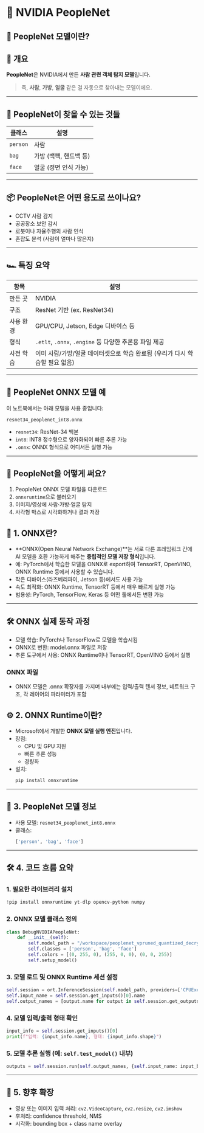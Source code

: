 # 🧠 NVIDIA PeopleNet

## 🧠 PeopleNet 모델이란?

## 📌 개요
**PeopleNet**은 NVIDIA에서 만든 **사람 관련 객체 탐지 모델**입니다.

> 즉, **사람**, **가방**, **얼굴** 같은 걸 자동으로 찾아내는 모델이에요.

---

## 👀 PeopleNet이 찾을 수 있는 것들

| 클래스 | 설명 |
|--------|------|
| `person` | 사람 |
| `bag` | 가방 (백팩, 핸드백 등) |
| `face` | 얼굴 (정면 인식 가능) |

---

## 📦 PeopleNet은 어떤 용도로 쓰이나요?

- CCTV 사람 감지
- 공공장소 보안 감시
- 로봇이나 자율주행의 사람 인식
- 혼잡도 분석 (사람이 얼마나 많은지)

---

## 🏎️ 특징 요약

| 항목 | 설명 |
|------|------|
| 만든 곳 | NVIDIA |
| 구조 | ResNet 기반 (ex. ResNet34) |
| 사용 환경 | GPU/CPU, Jetson, Edge 디바이스 등 |
| 형식 | `.etlt`, `.onnx`, `.engine` 등 다양한 추론용 파일 제공 |
| 사전 학습 | 이미 사람/가방/얼굴 데이터셋으로 학습 완료됨 (우리가 다시 학습할 필요 없음) |

---

## 🧪 PeopleNet ONNX 모델 예

이 노트북에서는 아래 모델을 사용 중입니다:

```
resnet34_peoplenet_int8.onnx
```

- `resnet34`: ResNet-34 백본
- `int8`: INT8 정수형으로 양자화되어 빠른 추론 가능
- `.onnx`: ONNX 형식으로 어디서든 실행 가능

---

## 🔧 PeopleNet을 어떻게 써요?

1. PeopleNet ONNX 모델 파일을 다운로드
2. `onnxruntime`으로 불러오기
3. 이미지/영상에 사람·가방·얼굴 탐지
4. 사각형 박스로 시각화하거나 결과 저장


## 🧩 1. ONNX란?

- **ONNX(Open Neural Network Exchange)**는 서로 다른 프레임워크 간에 AI 모델을 호환 가능하게 해주는 **중립적인 모델 저장 형식**입니다.
- 예: PyTorch에서 학습한 모델을 ONNX로 export하여 TensorRT, OpenVINO, ONNX Runtime 등에서 사용할 수 있습니다.
- 작은 디바이스(라즈베리파이, Jetson 등)에서도 사용 가능
- 속도 최적화:	ONNX Runtime, TensorRT 등에서 매우 빠르게 실행 가능
- 범용성:	PyTorch, TensorFlow, Keras 등 어떤 툴에서든 변환 가능
---

## 🛠️ ONNX 실제 동작 과정
- 모델 학습: PyTorch나 TensorFlow로 모델을 학습시킴
- ONNX로 변환: model.onnx 파일로 저장
- 추론 도구에서 사용: ONNX Runtime이나 TensorRT, OpenVINO 등에서 실행

### ONNX 파일
- ONNX 모델은 .onnx 확장자를 가지며 내부에는 입력/출력 텐서 정보, 네트워크 구조, 각 레이어의 파라미터가 포함 

## ⚙️ 2. ONNX Runtime이란?

- Microsoft에서 개발한 **ONNX 모델 실행 엔진**입니다.
- 장점:
  - CPU 및 GPU 지원
  - 빠른 추론 성능
  - 경량화
- 설치:
  ```bash
  pip install onnxruntime
  ```

---

## 🧬 3. PeopleNet 모델 정보

- 사용 모델: `resnet34_peoplenet_int8.onnx`
- 클래스:
  ```python
  ['person', 'bag', 'face']
  ```

---

## 🛠️ 4. 코드 흐름 요약

### 1. 필요한 라이브러리 설치
```python
!pip install onnxruntime yt-dlp opencv-python numpy
```

### 2. ONNX 모델 클래스 정의
```python
class DebugNVIDIAPeopleNet:
    def __init__(self):
        self.model_path = "/workspace/peoplenet_vpruned_quantized_decrypted_v2.3.4/resnet34_peoplenet_int8.onnx"
        self.classes = ['person', 'bag', 'face']
        self.colors = [(0, 255, 0), (255, 0, 0), (0, 0, 255)]
        self.setup_model()
```

### 3. 모델 로드 및 ONNX Runtime 세션 설정
```python
self.session = ort.InferenceSession(self.model_path, providers=['CPUExecutionProvider'])
self.input_name = self.session.get_inputs()[0].name
self.output_names = [output.name for output in self.session.get_outputs()]
```

### 4. 모델 입력/출력 형태 확인
```python
input_info = self.session.get_inputs()[0]
print(f"입력: {input_info.name}, 형태: {input_info.shape}")
```

### 5. 모델 추론 실행 (예: `self.test_model()` 내부)
```python
outputs = self.session.run(self.output_names, {self.input_name: input_blob})
```

---

## 🧾 5. 향후 확장

- 영상 또는 이미지 입력 처리: `cv2.VideoCapture`, `cv2.resize`, `cv2.imshow`
- 후처리: confidence threshold, NMS
- 시각화: bounding box + class name overlay

